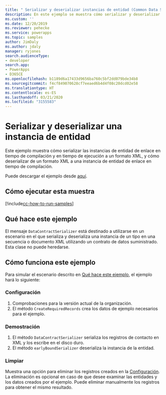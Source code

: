 ```yaml
---
title: " Serializar y deserializar instancias de entidad (Common Data Service) | Microsoft Docs"
description: En este ejemplo se muestra cómo serializar y deserializar instancias de entidad.
ms.custom: ''
ms.date: 12/20/2019
ms.reviewer: pehecke
ms.service: powerapps
ms.topic: samples
author: JimDaly
ms.author: jdaly
manager: ryjones
search.audienceType:
- developer
search.app:
- PowerApps
- D365CE
ms.openlocfilehash: b1189d6a17433d9656ba760c5bf2dd079bde34b8
ms.sourcegitcommit: f4cf849070628cf7eeaed6b4d4f08c20dcd02e58
ms.translationtype: HT
ms.contentlocale: es-ES
ms.lasthandoff: 03/21/2020
ms.locfileid: "3155583"
---
```

# <a name="serialize-and-deserialize-an-entity-instance"></a>Serializar y deserializar una instancia de entidad 

Este ejemplo muestra cómo serializar las instancias de entidad de enlace en tiempo de compilación y en tiempo de ejecución a un formato XML, y cómo deserializar de un formato XML a una instancia de entidad de enlace en tiempo de compilación.

Puede descargar el ejemplo desde [aquí](https://github.com/microsoft/PowerApps-Samples/tree/master/cds/orgsvc/C%23/SerializeDeserializeEntity).

## <a name="how-to-run-this-sample"></a>Cómo ejecutar esta muestra

[!include[cc-how-to-run-samples](../../includes/cc-how-to-run-samples.md)]

## <a name="what-this-sample-does"></a>Qué hace este ejemplo

El mensaje `DataContractSerializer` está destinado a utilizarse en un escenario en el que serializa y deserializa una instancia de un tipo en una secuencia o documento XML utilizando un contrato de datos suministrado. Esta clase no puede heredarse.

## <a name="how-this-sample-works"></a>Cómo funciona este ejemplo

Para simular el escenario descrito en [Qué hace este ejemplo](#what-this-sample-does), el ejemplo hará lo siguiente:

### <a name="setup"></a>Configuración

1. Comprobaciones para la versión actual de la organización.
1. El método `CreateRequiredRecords` crea los datos de ejemplo necesarios para el ejemplo.

### <a name="demonstrate"></a>Demostración

1. El método `DataContractSerializer` serializa los registros de contacto en XML y los escribe en el disco duro. 
1. El método `earlyBoundSerializer` deserializa la instancia de la entidad.

### <a name="clean-up"></a>Limpiar

Muestra una opción para eliminar los registros creados en la [Configuración](#setup). La eliminación es opcional en caso de que desee examinar las entidades y los datos creados por el ejemplo. Puede eliminar manualmente los registros para obtener el mismo resultado.
